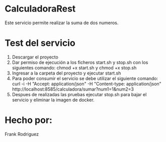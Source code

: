 # CalculadoraRest
Este servicio permite realizar la suma de dos numeros.

# Test del servicio

1. Descargar el proyecto
2. Dar permiso de ejecución a los ficheros start.sh y stop.sh con los siguientes comando: chmod +x start.sh y chmod +x stop.sh
3. Ingresar a la carpeta del proyecto y ejecutar start.sh
4. Para poder consumir el servicio se debe utilizar el siguiente comando: curl -i -H "Accept: application/json" -H "Content-type: application/json" http://localhost:8585/calculadora/sumar?num1=1&num2=3
5. Despues de realizadas las pruebas ejecutar stop.sh para bajar el servicio y eliminar la imagen de docker.

# Hecho por:
Frank Rodriguez
